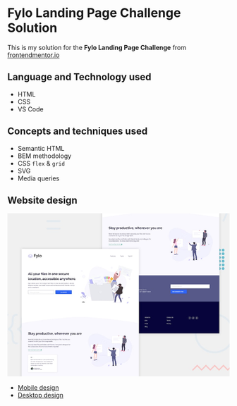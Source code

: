 # Fylo Landing Page Challenge Solution

This is my solution for the **Fylo Landing Page Challenge** from [frontendmentor.io](https://frontendmentor.io)

## Language and Technology used
* HTML
* CSS
* VS Code

## Concepts and techniques used
* Semantic HTML
* BEM methodology
* CSS `flex` & `grid`
* SVG
* Media queries

## Website design

<img src="assets/template/desktop-preview.jpg" />


* [Mobile design](./assets/template/mobile-design.jpg)
* [Desktop design](./assets/template/desktop-design.jpg)
